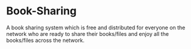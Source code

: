 # Book-Sharing

A book sharing system which is free and distributed for everyone
on the network who are ready to share their books/files and enjoy all the books/files across the
network.
